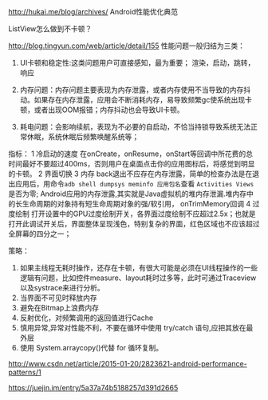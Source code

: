 http://hukai.me/blog/archives/
Android性能优化典范

ListView怎么做到不卡顿？  

http://blog.tingyun.com/web/article/detail/155
性能问题一般归结为三类：

1. UI卡顿和稳定性:这类问题用户可直接感知，最为重要；
渲染，启动，跳转，响应

2. 内存问题：内存问题主要表现为内存泄露，或者内存使用不当导致的内存抖动。如果存在内存泄露，应用会不断消耗内存，易导致频繁gc使系统出现卡顿，或者出现OOM报错；内存抖动也会导致UI卡顿。

3. 耗电问题：会影响续航，表现为不必要的自启动，不恰当持锁导致系统无法正常休眠，系统休眠后频繁唤醒系统等；

指标： 
1 冷启动的速度
在onCreate，onResume，onStart等回调中所花费的总时间最好不要超过400ms，否则用户在桌面点击你的应用图标后，将感觉到明显的卡顿。
2 界面切换
3 内存
back退出不应存在内存泄露，简单的检查办法是在退出应用后，用命令`adb shell dumpsys meminfo 应用包名`查看 `Activities Views` 是否为零;
Android应用的内存泄露,其实就是Java虚拟机的堆内存泄漏.堆内存中的长生命周期的对象持有短生命周期对象的强/软引用，
onTrimMemory回调
4 过度绘制
打开设置中的GPU过度绘制开关，各界面过度绘制不应超过2.5x；也就是打开此调试开关后，界面整体呈现浅色，特别复杂的界面，红色区域也不应该超过全屏幕的四分之一；


策略：
1. 如果主线程无耗时操作，还存在卡顿，有很大可能是必须在UI线程操作的一些逻辑有问题，比如控件measure、layout耗时过多等，此时可通过Traceview以及systrace来进行分析。
2. 当界面不可见时释放内存
3. 避免在Bitmap上浪费内存
4. 反射优化，对频繁调用的返回值进行Cache
5. 慎用异常,异常对性能不利，不要在循环中使用 try/catch 语句,应把其放在最外层
6. 使用 System.arraycopy()代替 for 循环复制。

http://www.csdn.net/article/2015-01-20/2823621-android-performance-patterns/1 

https://juejin.im/entry/5a37a74b5188257d391d2665 